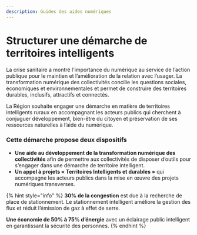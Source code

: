 ```yaml
---
description: Guides des aides numériques
---
```


# Structurer une démarche de territoires intelligents

La crise sanitaire a montré l'importance du numérique au service de l’action publique pour le maintien et l’amélioration de la relation avec l’usager. La transformation numérique des collectivités concilie les questions sociales, économiques et environnementales et permet de construire des territoires durables, inclusifs, attractifs et connectés. 

La Région souhaite engager une démarche en matière de territoires intelligents ruraux en accompagnant les acteurs publics qui cherchent à conjuguer développement, bien-être du citoyen et préservation de ses ressources naturelles à l’aide du numérique.

### Cette démarche propose deux dispositifs

* **Une aide au développement de la transformation numérique des collectivités** afin de permettre aux collectivités de disposer d’outils pour s’engager dans une démarche de territoire intelligent.
* **Un appel à projets « Territoires Intelligents et durables »** qui accompagne les acteurs publics dans la mise en œuvre des projets numériques transverses.

{% hint style="info" %}
**30% de la congestion** est due à la recherche de place de stationnement. Le stationnement intelligent améliore la gestion des flux et réduit l’émission de gaz à effet de serre.

**Une économie de 50% à 75% d’énergie** avec un éclairage public intelligent en garantissant la sécurité des personnes.
{% endhint %}

